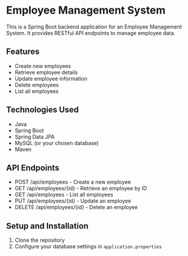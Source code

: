 # Employee Management System

This is a Spring Boot backend application for an Employee Management System. It provides RESTful API endpoints to manage employee data.

## Features

- Create new employees
- Retrieve employee details
- Update employee information
- Delete employees
- List all employees

## Technologies Used

- Java
- Spring Boot
- Spring Data JPA
- MySQL (or your chosen database)
- Maven

## API Endpoints

- POST /api/employees - Create a new employee
- GET /api/employees/{id} - Retrieve an employee by ID
- GET /api/employees - List all employees
- PUT /api/employees/{id} - Update an employee
- DELETE /api/employees/{id} - Delete an employee

## Setup and Installation

1. Clone the repository
2. Configure your database settings in `application.properties`
